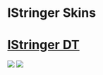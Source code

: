 # IStringer Skins

# [IStringer DT](https://github.com/corr997/CATAMARCASKINS/raw/main/IStringer/IStringer.osk)
![](https://cdn.discordapp.com/attachments/1118733958587367516/1118733973267427328/9919.png)
[![](https://cdn.discordapp.com/attachments/1118733958587367516/1118733973267427328/9919.png)](https://github.com/corr997/CATAMARCASKINS/raw/main/IStringer/IStringer.osk)

